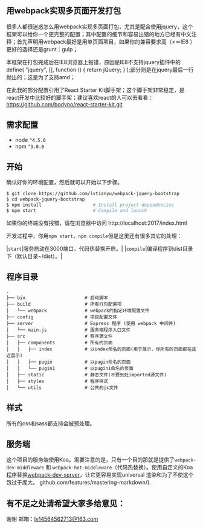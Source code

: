 ## 用webpack实现多页面开发打包

很多人都很迷惑怎么用webpack实现多页面打包，尤其是配合使用jquery，这个框架可以给你一个更完整的配置；其中配置的细节和容易出错的地方已经有中文注释；首先声明用webpack最好是用单页面项目，如果你的兼容要求高（<＝IE8 ）更好的选择还是grunt｜gulp；

本框架在打包完成后在IE8浏览器上报错，原因是IE8不支持jquery插件中的define( "jquery", [], function () { return jQuery; } );部分则是在jquery最后一行抛出的；这是为了支持amd；

在此我的部分配置引用了React Starter Kit脚手架；这个脚手架非常稳定，是react开发中比较好的脚手架；建议喜欢react的人可以去看看：https://github.com/bodyno/react-starter-kit.git

## 需求配置
* node `^4.5.0`
* npm `^3.0.0`

## 开始

确认好你的环境配置，然后就可以开始以下步骤。

```bash
$ git clone https://github.com/lvtianyu/webpack-jquery-bootstrap
$ cd webpack-jquery-bootstrap
$ npm install                   # Install project dependencies
$ npm start                     # Compile and launch
```
如果你的终端没有报错，请在浏览器中访问 http://localhost:2017/index.html

开发过程中，你用`npm start`，`npm compile`但是这里还有很多其它的处理：

|`start`|服务启动在3000端口，代码热替换开启。|
|`compile`|编译程序到dist目录下（默认目录~/dist）。|

## 程序目录

```
.
├── bin                      # 启动脚本
├── build                    # 所有打包配置项
│   └── webpack              # webpack的指定环境配置文件
├── config                   # 项目配置文件
├── server                   # Express 程序 (使用 webpack 中间件)
│   └── main.js              # 服务端程序入口文件
├── src                      # 程序源文件
│   ├── components           # 所有的页面
│   │   ├── index            # 以index命名的页面(用于展示，你所有的页面都在这近展示)
│   │   ├── pugin            # 以pugin命名的页面
│   │   └── pugin1           # 以pugin1命名的页面
│   ├── static               # 静态文件(不要到处imported源文件)
│   ├── styles               # 程序样式
│   └── utils                # 公共的js文件

```
## 样式

所有的css和sass都支持会被预处理。

## 服务端

这个项目的服务端使用Koa。需要注意的是，只有一个目的那就是提供了`webpack-dev-middleware` 和 `webpack-hot-middleware`（代码热替换）。使用自定义的Koa程序替换[webpack-dev-server](https://github.com/webpack/webpack-dev-server)，让它更容易实现universal 渲染和为了不使这个包过于庞大。
github.com/features/mastering-markdown/).

## 有不足之处请希望大家多给意见：

谢谢 邮箱：lv14564562713@163.com
